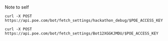 Note to self

```
curl -X POST https://api.poe.com/bot/fetch_settings/hackathon_debug/$POE_ACCESS_KEY
```


```
curl -X POST https://api.poe.com/bot/fetch_settings/Bot12XGGKJMDU/$POE_ACCESS_KEY
```
